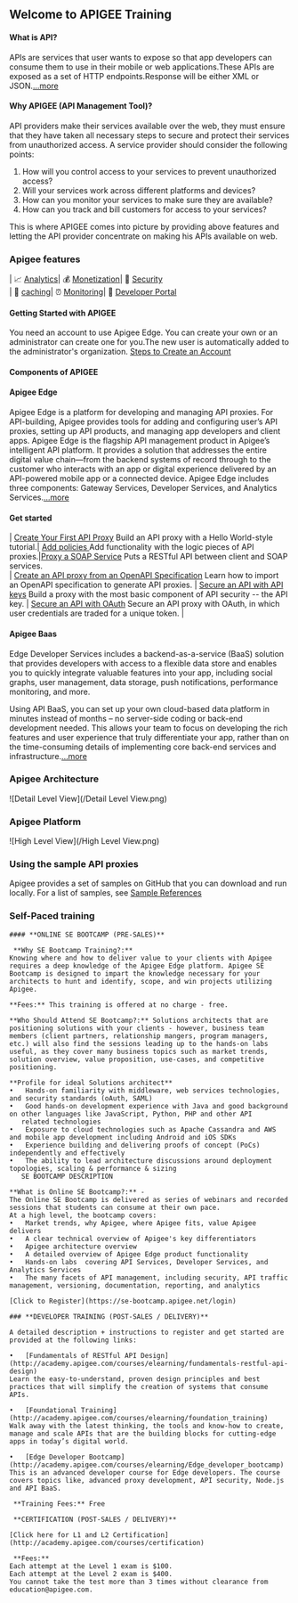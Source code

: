 ## Welcome to APIGEE Training

#### **What is API?**
APIs are services that user wants to expose so that app developers can consume them to use in their mobile or web applications.These APIs are exposed as a set of HTTP endpoints.Response will be either XML or JSON.[...more](http://docs.apigee.com/api-services/content/understanding-apis-and-api-proxies) 

#### **Why APIGEE (API Management Tool)?**

API providers make their services available over the web, they must ensure that they have taken all necessary steps to secure and protect their services from unauthorized access. A service provider should consider the following points:

1. How will you control access to your services to prevent unauthorized access?
2. Will your services work across different platforms and devices?
3. How can you monitor your services to make sure they are available?
4. How can you track and bill customers for access to your services?

This is where APIGEE comes into picture by providing above features and letting the API provider concentrate on making his APIs available on web.

### **Apigee features**

   | :chart_with_upwards_trend: [Analytics](http://docs.apigee.com/analytics-services/content/analytics-services-overview)| :moneybag:  [Monetization](http://docs.apigee.com/monetization/content/configure-monetization-developer-portal)| :closed_lock_with_key: [Security](http://docs.apigee.com/api-services/content/api-security)   
   | :baggage_claim: [caching](http://docs.apigee.com/api-services/content/caching-edge)| :alarm_clock: [Monitoring](http://docs.apigee.:chart_with_upwards_trend:com/api-services/content/using-trace-tool-0)| :customs: [Developer Portal](http://docs.apigee.com/developer-services/content/what-developer-portal)


#### **Getting Started with APIGEE**
You need an account to use Apigee Edge. You can create your own or an administrator can create one for you.The new user is automatically added to the administrator's organization.
[Steps to Create an Account](http://docs.apigee.com/api-services/content/creating-apigee-edge-account)
#### **Components of APIGEE**

#### **Apigee Edge** 

Apigee Edge is a platform for developing and managing API proxies.
For API-building, Apigee provides tools for adding and configuring user’s API proxies, setting up API products, and managing app developers and client apps. Apigee Edge is the flagship API management product in Apigee’s intelligent API platform. It provides a solution that addresses the entire digital value chain—from the backend systems of record through to the customer who interacts with an app or digital experience delivered by an API-powered mobile app or a connected device. 
Apigee Edge includes three components: Gateway Services, Developer Services, and Analytics Services.[...more](http://docs.apigee.com/api-services/content/what-apigee-edge)

#### **Get started**

| [Create Your First API Proxy](http://docs.apigee.com/tutorials/add-and-configure-your-first-api)  Build an API proxy with a Hello World-style tutorial.| [Add policies ](http://docs.apigee.com/tutorials/add-policies-your-api) Add functionality with the logic pieces of API proxies.|[Proxy a SOAP Service](http://docs.apigee.com/tutorials/proxy-soap-service) Puts a RESTful API between client and SOAP services.                          
| [Create an API proxy from an OpenAPI Specification](http://docs.apigee.com/tutorials/create-api-proxy-openapi-spec) Learn how to import an OpenAPI specification to generate API proxies. | [Secure an API with API keys](http://docs.apigee.com/tutorials/secure-calls-your-api-through-api-key-validation) Build a proxy with the most basic component of API security -- the API key. | [Secure an API with OAuth](http://docs.apigee.com/tutorials/secure-calls-your-api-through-oauth-20-client-credentials) Secure an API proxy with OAuth, in which user credentials are traded for a unique token. |

#### **Apigee Baas** 

Edge Developer Services includes a backend-as-a-service (BaaS) solution that provides developers with access to a flexible data store and enables you to quickly integrate valuable features into your app, including social graphs, user management, data storage, push notifications, performance monitoring, and more.

Using API BaaS, you can set up your own cloud-based data platform in minutes instead of months – no server-side coding or back-end development needed. This allows your team to focus on developing the rich features and user experience that truly differentiate your app, rather than on the time-consuming details of implementing core back-end services and infrastructure.[...more](http://docs.apigee.com/api-baas)

### **Apigee Architecture**

![Detail Level View](/Detail Level View.png)

### **Apigee Platform**

![High Level View](/High Level View.png)

### **Using the sample API proxies**

Apigee provides a set of samples on GitHub that you can download and run locally. For a list of samples, see [Sample References](https://github.com/apigee/api-platform-samples.)

### **Self-Paced training**

```
#### **ONLINE SE BOOTCAMP (PRE-SALES)**

 **Why SE Bootcamp Training?:**  
Knowing where and how to deliver value to your clients with Apigee requires a deep knowledge of the Apigee Edge platform. Apigee SE Bootcamp is designed to impart the knowledge necessary for your architects to hunt and identify, scope, and win projects utilizing Apigee. 

**Fees:** This training is offered at no charge - free. 

**Who Should Attend SE Bootcamp?:** Solutions architects that are positioning solutions with your clients - however, business team members (client partners, relationship mangers, program managers, etc.) will also find the sessions leading up to the hands-on labs useful, as they cover many business topics such as market trends, solution overview, value proposition, use-cases, and competitive positioning. 

**Profile for ideal Solutions architect**
•	Hands-on familiarity with middleware, web services technologies, and security standards (oAuth, SAML)
•	Good hands-on development experience with Java and good background on other languages like JavaScript, Python, PHP and other API 
   related technologies
•	Exposure to cloud technologies such as Apache Cassandra and AWS and mobile app development including Android and iOS SDKs
•	Experience building and delivering proofs of concept (PoCs) independently and effectively
•	The ability to lead architecture discussions around deployment topologies, scaling & performance & sizing
   SE BOOTCAMP DESCRIPTION 

**What is Online SE Bootcamp?:** - 
The Online SE Bootcamp is delivered as series of webinars and recorded sessions that students can consume at their own pace.  
At a high level, the bootcamp covers:
•	Market trends, why Apigee, where Apigee fits, value Apigee delivers
•	A clear technical overview of Apigee's key differentiators
•	Apigee architecture overview
•	A detailed overview of Apigee Edge product functionality
•	Hands-on labs  covering API Services, Developer Services, and Analytics Services
•	The many facets of API management, including security, API traffic management, versioning, documentation, reporting, and analytics

[Click to Register](https://se-bootcamp.apigee.net/login)

```

```
### **DEVELOPER TRAINING (POST-SALES / DELIVERY)**

A detailed description + instructions to register and get started are provided at the following links:

•	[Fundamentals of RESTful API Design](http://academy.apigee.com/courses/elearning/fundamentals-restful-api-design)
Learn the easy-to-understand, proven design principles and best practices that will simplify the creation of systems that consume APIs. 

•	[Foundational Training](http://academy.apigee.com/courses/elearning/foundation_training)
Walk away with the latest thinking, the tools and know-how to create, manage and scale APIs that are the building blocks for cutting-edge apps in today’s digital world. 

•	[Edge Developer Bootcamp](http://academy.apigee.com/courses/elearning/Edge_developer_bootcamp)
This is an advanced developer course for Edge developers. The course covers topics like, advanced proxy development, API security, Node.js and API BaaS.

 **Training Fees:** Free

 **CERTIFICATION (POST-SALES / DELIVERY)**

[Click here for L1 and L2 Certification](http://academy.apigee.com/courses/certification)

 **Fees:**
Each attempt at the Level 1 exam is $100. 
Each attempt at the Level 2 exam is $400. 
You cannot take the test more than 3 times without clearance from education@apigee.com.
```



